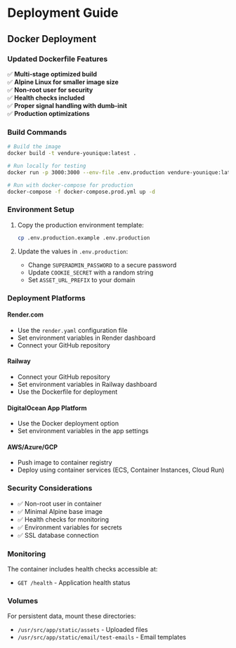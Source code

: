 # Deployment Guide

## Docker Deployment

### Updated Dockerfile Features

✅ **Multi-stage optimized build**  
✅ **Alpine Linux for smaller image size**  
✅ **Non-root user for security**  
✅ **Health checks included**  
✅ **Proper signal handling with dumb-init**  
✅ **Production optimizations**  

### Build Commands

```bash
# Build the image
docker build -t vendure-younique:latest .

# Run locally for testing
docker run -p 3000:3000 --env-file .env.production vendure-younique:latest

# Run with docker-compose for production
docker-compose -f docker-compose.prod.yml up -d
```

### Environment Setup

1. Copy the production environment template:
   ```bash
   cp .env.production.example .env.production
   ```

2. Update the values in `.env.production`:
   - Change `SUPERADMIN_PASSWORD` to a secure password
   - Update `COOKIE_SECRET` with a random string
   - Set `ASSET_URL_PREFIX` to your domain

### Deployment Platforms

#### Render.com
- Use the `render.yaml` configuration file
- Set environment variables in Render dashboard
- Connect your GitHub repository

#### Railway
- Connect your GitHub repository
- Set environment variables in Railway dashboard
- Use the Dockerfile for deployment

#### DigitalOcean App Platform
- Use the Docker deployment option
- Set environment variables in the app settings

#### AWS/Azure/GCP
- Push image to container registry
- Deploy using container services (ECS, Container Instances, Cloud Run)

### Security Considerations

- ✅ Non-root user in container
- ✅ Minimal Alpine base image
- ✅ Health checks for monitoring
- ✅ Environment variables for secrets
- ✅ SSL database connection

### Monitoring

The container includes health checks accessible at:
- `GET /health` - Application health status

### Volumes

For persistent data, mount these directories:
- `/usr/src/app/static/assets` - Uploaded files
- `/usr/src/app/static/email/test-emails` - Email templates
